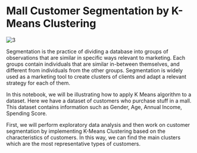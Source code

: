 # Mall Customer Segmentation by K-Means Clustering

![3](https://user-images.githubusercontent.com/69224996/97070888-b28d2300-1590-11eb-944c-fedfc5052aa6.jpg)

Segmentation is the practice of dividing a database into groups of observations that are similar in specific ways relevant to marketing. Each groups contain individuals that are similar in-between themselves, and different from individuals from the other groups. Segmentation is widely used as a marketing tool to create clusters of clients and adapt a relevant strategy for each of them.

In this notebook, we will be illustrating how to apply K Means algorithm to a dataset. Here we have a dataset of customers who purchase stuff in a mall. This dataset contains information such as Gender, Age, Annual Income, Spending Score.

First, we will perform exploratory data analysis and then work on customer segmentation by implementing K-Means Clustering based on the characteristics of customers. In this way, we can find the main clusters which are the most representative types of customers. 
